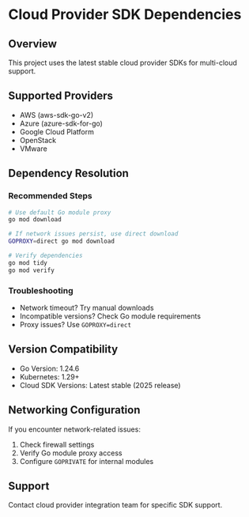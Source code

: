 # Cloud Provider SDK Dependencies

## Overview
This project uses the latest stable cloud provider SDKs for multi-cloud support.

## Supported Providers
- AWS (aws-sdk-go-v2)
- Azure (azure-sdk-for-go)
- Google Cloud Platform
- OpenStack
- VMware

## Dependency Resolution

### Recommended Steps
```bash
# Use default Go module proxy
go mod download

# If network issues persist, use direct download
GOPROXY=direct go mod download

# Verify dependencies
go mod tidy
go mod verify
```

### Troubleshooting
- Network timeout? Try manual downloads
- Incompatible versions? Check Go module requirements
- Proxy issues? Use `GOPROXY=direct`

## Version Compatibility
- Go Version: 1.24.6
- Kubernetes: 1.29+
- Cloud SDK Versions: Latest stable (2025 release)

## Networking Configuration
If you encounter network-related issues:
1. Check firewall settings
2. Verify Go module proxy access
3. Configure `GOPRIVATE` for internal modules

## Support
Contact cloud provider integration team for specific SDK support.